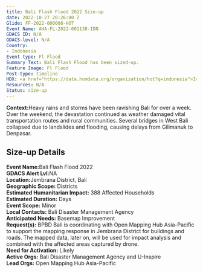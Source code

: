 ```yaml
---
title: Bali Flash Flood 2022 Size-up
date: 2022-10-27 20:26:00 Z
Glide: FF-2022-000008-HOT
Event Name: AHA-FL-2022-001138-IDN
GDACS ID: N/A
GDACS-level: N/A
Country:
- Indonesia
Event type: Fl Flood
Summary Text: Bali Flash Flood has been sized-up.
Feature Image: Fl Flood
Post-type: timeline
HDX: <a href="https://data.humdata.org/organization/hot?q=indonesia">Indonesia</a>
Resources: N/A
Status: size-up
---
```


<strong>Context:</strong>Heavy rains and storms have been ravishing Bali for over a week. Over the weekend, the devastation continued as weather damaged vital transportation routes and rural communities. Several bridges in West Bali collapsed due to landslides and flooding, causing delays from Gilimanuk to Denpasar. <be>  

<h2>Size-up Details</h2>

<strong>Event Name:</strong>Bali Flash Flood 2022<br>
<strong>GDACS Alert Lvl:</strong>NA<br>
<strong>Location:</strong>Jembrana District, Bali<br>
<strong>Geographic Scope:</strong> Districts<br>
<strong>Estimated Humanitarian Impact:</strong> 388 Affected Households <br>
<strong>Estimated Duration:</strong> Days<br>
<strong>Event Scope:</strong> Minor<br>
<strong>Local Contacts:</strong> Bali Disaster Management Agency<br>
<strong>Anticipated Needs:</strong> Basemap Improvement
<br>
<strong>Request(s):</strong> BPBD Bali is coordinating with Open Mapping Hub Asia-Pacific to support the mapping response in Jembrana District for buildings and roads. The mapped data, later on, will be used for impact analysis and combined with the affected areas captured by drone.<br>
<strong>Need for Activation:</strong> Likely<br>
<strong>Active Orgs:</strong> Bali Disaster Management Agency and U-Inspire<br>
<strong>Lead Orgs:</strong> Open Mapping Hub Asia-Pacific
<br>
